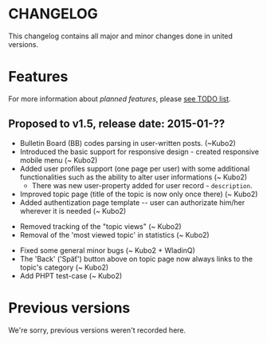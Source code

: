 # CHANGELOG

This changelog contains all major and minor changes done in united versions.

# Features

For more information about _planned features_, please [see TODO list](TODOlist.md).

## Proposed to v1.5, release date: 2015-01-??

   + Bulletin Board (BB) codes parsing in user-written posts. (~Kubo2)
   + Introduced the basic support for responsive design - created responsive mobile menu (~ Kubo2)
   + Added user profiles support (one page per user) with some additional functionalities such as the ability to alter user informations (~ Kubo2)
      * There was new user-property added for user record - `description`.
   + Improved topic page (title of the topic is now only once there) (~ Kubo2)
   + Added authentization page template -- user can authorizate him/her wherever it is needed (~ Kubo2)
   - Removed tracking of the "topic views" (~ Kubo2)
   - Removal of the 'most viewed topic' in statistics (~ Kubo2)
   + Fixed some general minor bugs (~ Kubo2 + WladinQ)
   + The 'Back' ('Späť') button above on topic page now always links to the topic's category (~ Kubo2)
   + Add PHPT test-case (~ Kubo2)

# Previous versions

We're sorry, previous versions weren't recorded here.
